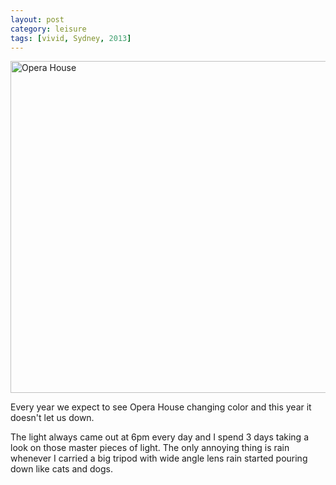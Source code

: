 ```yaml
---
layout: post
category: leisure
tags: [vivid, Sydney, 2013]
---
```


<img class="img-responsive" src="https://farm9.staticflickr.com/8121/8935833544_766556ef1f_c.jpg" width="800" height="531" alt="Opera House">

<p>Every year we expect to see Opera House changing color and this year it doesn't let us down.</p>

<p>
	The light always came out at 6pm every day and I spend 3 days taking a look on those master pieces of light. The only annoying thing is rain whenever I carried a big tripod with wide angle lens rain started pouring down like cats and dogs. 
</p>

<!-- read more -->